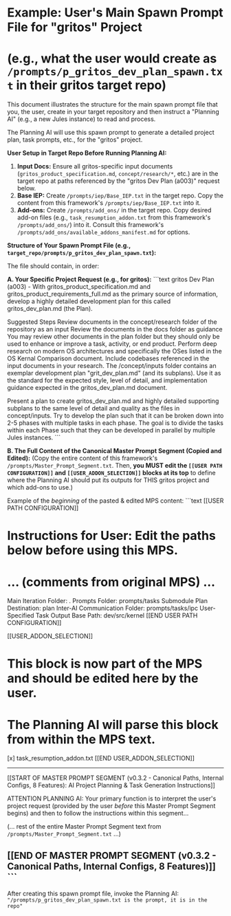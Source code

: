 # Example: User's Main Spawn Prompt File for "gritos" Project
# (e.g., what the user would create as `/prompts/p_gritos_dev_plan_spawn.txt` in their gritos target repo)

This document illustrates the structure for the main spawn prompt file that you, the user, create in your target repository and then instruct a "Planning AI" (e.g., a new Jules instance) to read and process.

The Planning AI will use this spawn prompt to generate a detailed project plan, task prompts, etc., for the "gritos" project.

**User Setup in Target Repo Before Running Planning AI:**
1.  **Input Docs:** Ensure all gritos-specific input documents (`gritos_product_specification.md`, `concept/research/*`, etc.) are in the target repo at paths referenced by the "gritos Dev Plan (a003)" request below.
2.  **Base IEP:** Create `/prompts/iep/Base_IEP.txt` in the target repo. Copy the content from this framework's `/prompts/iep/Base_IEP.txt` into it.
3.  **Add-ons:** Create `/prompts/add_ons/` in the target repo. Copy desired add-on files (e.g., `task_resumption_addon.txt` from this framework's `/prompts/add_ons/`) into it. Consult this framework's `/prompts/add_ons/available_addons_manifest.md` for options.

**Structure of Your Spawn Prompt File (e.g., `target_repo/prompts/p_gritos_dev_plan_spawn.txt`):**

The file should contain, in order:

**A. Your Specific Project Request (e.g., for gritos):**
\`\`\`text
gritos Dev Plan (a003) - With gritos_product_specification.md and gritos_product_requirements_full.md as the primary source of information, develop a highly detailed development plan for this called gritos_dev_plan.md (the Plan).

Suggested Steps
Review documents in the concept/research folder of the repository as an input Review the documents in the docs folder as guidance
You may review other documents in the plan folder but they should only be used to enhance or improve a task, activity, or end product.
Perform deep research on modern OS architectures and specifically the OSes listed in the OS Kernal Comparison document. Include codebases referenced in the input documents in your research.
The /concept/inputs folder contains an exemplar development plan "grit_dev_plan.md" (and its subplans). Use it as the standard for the expected style, level of detail, and implementation guidance expected in the gritos_dev_plan.md document.

Present a plan to create gritos_dev_plan.md and highly detailed supporting subplans to the same level of detail and quality as the files in concept/inputs. Try to develop the plan such that it can be broken down into 2-5 phases with multiple tasks in each phase. The goal is to divide the tasks within each Phase such that they can be developed in parallel by multiple Jules instances.
\`\`\`

**B. The Full Content of the Canonical Master Prompt Segment (Copied and Edited):**
(Copy the entire content of this framework's `/prompts/Master_Prompt_Segment.txt`. Then, **you MUST edit the `[[USER PATH CONFIGURATION]]` and `[[USER_ADDON_SELECTION]]` blocks at its top** to define where the Planning AI should put its outputs for THIS gritos project and which add-ons to use.)

Example of the *beginning* of the pasted & edited MPS content:
\`\`\`text
[[USER PATH CONFIGURATION]]
# Instructions for User: Edit the paths below before using this MPS.
# ... (comments from original MPS) ...
Main Iteration Folder: .
Prompts Folder: prompts/tasks
Submodule Plan Destination: plan
Inter-AI Communication Folder: prompts/tasks/ipc
User-Specified Task Output Base Path: dev/src/kernel
[[END USER PATH CONFIGURATION]]

[[USER_ADDON_SELECTION]]
# This block is now part of the MPS and should be edited here by the user.
# The Planning AI will parse this block from within the MPS text.
[x] task_resumption_addon.txt
[[END USER_ADDON_SELECTION]]

--------------------------------------------------------------------------------------------------------------
[[START OF MASTER PROMPT SEGMENT (v0.3.2 - Canonical Paths, Internal Configs, 8 Features): AI Project Planning & Task Generation Instructions]]

ATTENTION PLANNING AI: Your primary function is to interpret the user's project request (provided by the user *before* this Master Prompt Segment begins) and then to follow the instructions within this segment...

(... rest of the entire Master Prompt Segment text from `/prompts/Master_Prompt_Segment.txt` ...)

[[END OF MASTER PROMPT SEGMENT (v0.3.2 - Canonical Paths, Internal Configs, 8 Features)]]
\`\`\`
---
After creating this spawn prompt file, invoke the Planning AI:
`"/prompts/p_gritos_dev_plan_spawn.txt is the prompt, it is in the repo"`
